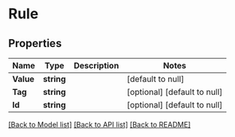 # Rule

## Properties
Name | Type | Description | Notes
------------ | ------------- | ------------- | -------------
**Value** | **string** |  | [default to null]
**Tag** | **string** |  | [optional] [default to null]
**Id** | **string** |  | [optional] [default to null]

[[Back to Model list]](../README.md#documentation-for-models) [[Back to API list]](../README.md#documentation-for-api-endpoints) [[Back to README]](../README.md)

